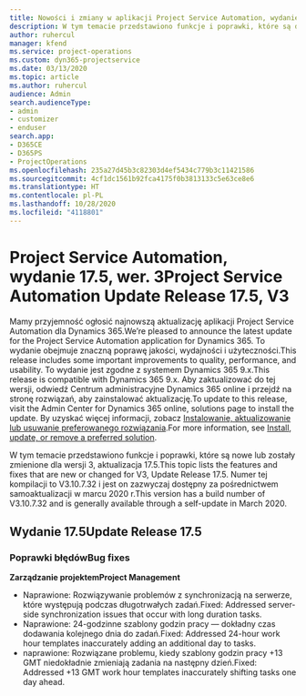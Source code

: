 ```yaml
---
title: Nowości i zmiany w aplikacji Project Service Automation, wydanie 17.5, Poprawka, wer. 3
description: W tym temacie przedstawiono funkcje i poprawki, które są dostepne w programie Project Service Automation, aktualizacja 17.5, wer. 3.
author: ruhercul
manager: kfend
ms.service: project-operations
ms.custom: dyn365-projectservice
ms.date: 03/13/2020
ms.topic: article
ms.author: ruhercul
audience: Admin
search.audienceType:
- admin
- customizer
- enduser
search.app:
- D365CE
- D365PS
- ProjectOperations
ms.openlocfilehash: 235a27d45b3c82303d4ef5434c779b3c11421586
ms.sourcegitcommit: 4cf1dc1561b92fca4175f0b3813133c5e63ce8e6
ms.translationtype: HT
ms.contentlocale: pl-PL
ms.lasthandoff: 10/28/2020
ms.locfileid: "4118801"
---
```

# <a name="project-service-automation-update-release-175-v3"></a><span data-ttu-id="45239-103">Project Service Automation, wydanie 17.5, wer. 3</span><span class="sxs-lookup"><span data-stu-id="45239-103">Project Service Automation Update Release 17.5, V3</span></span>

<span data-ttu-id="45239-104">Mamy przyjemność ogłosić najnowszą aktualizację aplikacji Project Service Automation dla Dynamics 365.</span><span class="sxs-lookup"><span data-stu-id="45239-104">We’re pleased to announce the latest update for the Project Service Automation application for Dynamics 365.</span></span> <span data-ttu-id="45239-105">To wydanie obejmuje znaczną poprawę jakości, wydajności i użyteczności.</span><span class="sxs-lookup"><span data-stu-id="45239-105">This release includes some important improvements to quality, performance, and usability.</span></span>  <span data-ttu-id="45239-106">To wydanie jest zgodne z systemem Dynamics 365 9.x.</span><span class="sxs-lookup"><span data-stu-id="45239-106">This release is compatible with Dynamics 365 9.x.</span></span> <span data-ttu-id="45239-107">Aby zaktualizować do tej wersji, odwiedź Centrum administracyjne Dynamics 365 online i przejdź na stronę rozwiązań, aby zainstalować aktualizację.</span><span class="sxs-lookup"><span data-stu-id="45239-107">To update to this release, visit the Admin Center for Dynamics 365 online, solutions page to install the update.</span></span> <span data-ttu-id="45239-108">By uzyskać więcej informacji, zobacz [Instalowanie, aktualizowanie lub usuwanie preferowanego rozwiązania](https://docs.microsoft.com/power-platform/admin/install-remove-preferred-solution).</span><span class="sxs-lookup"><span data-stu-id="45239-108">For more information, see [Install, update, or remove a preferred solution](https://docs.microsoft.com/power-platform/admin/install-remove-preferred-solution).</span></span>

<span data-ttu-id="45239-109">W tym temacie przedstawiono funkcje i poprawki, które są nowe lub zostały zmienione dla wersji 3, aktualizacja 17.5.</span><span class="sxs-lookup"><span data-stu-id="45239-109">This topic lists the features and fixes that are new or changed for V3, Update Release 17.5.</span></span> <span data-ttu-id="45239-110">Numer tej kompilacji to V3.10.7.32 i jest on zazwyczaj dostępny za pośrednictwem samoaktualizacji w marcu 2020 r.</span><span class="sxs-lookup"><span data-stu-id="45239-110">This version has a build number of V3.10.7.32 and is generally available through a self-update in March 2020.</span></span>


## <a name="update-release-175"></a><span data-ttu-id="45239-111">Wydanie 17.5</span><span class="sxs-lookup"><span data-stu-id="45239-111">Update Release 17.5</span></span>

### <a name="bug-fixes"></a><span data-ttu-id="45239-112">Poprawki błędów</span><span class="sxs-lookup"><span data-stu-id="45239-112">Bug fixes</span></span>


<span data-ttu-id="45239-113">**Zarządzanie projektem**</span><span class="sxs-lookup"><span data-stu-id="45239-113">**Project Management**</span></span>

- <span data-ttu-id="45239-114">Naprawione: Rozwiązywanie problemów z synchronizacją na serwerze, które występują podczas długotrwałych zadań.</span><span class="sxs-lookup"><span data-stu-id="45239-114">Fixed: Addressed server-side synchronization issues that occur with long duration tasks.</span></span>
- <span data-ttu-id="45239-115">Naprawione: 24-godzinne szablony godzin pracy — dokładny czas dodawania kolejnego dnia do zadań.</span><span class="sxs-lookup"><span data-stu-id="45239-115">Fixed: Addressed 24-hour work hour templates inaccurately adding an additional day to tasks.</span></span>
- <span data-ttu-id="45239-116">naprawione: Rozwiązane problemu, kiedy szablony godzin pracy +13 GMT niedokładnie zmieniają zadania na następny dzień.</span><span class="sxs-lookup"><span data-stu-id="45239-116">Fixed: Addressed +13 GMT work hour templates inaccurately shifting tasks one day ahead.</span></span>

